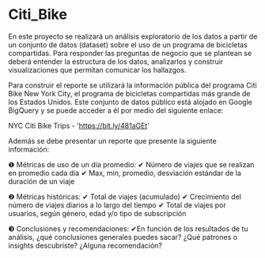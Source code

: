 # Citi_Bike

En este proyecto se realizará un análisis exploratorio de los datos a partir de un conjunto de datos (dataset) sobre el uso de un programa de bicicletas compartidas. Para responder las preguntas de negocio que se plantean se deberá entender la estructura de los datos, analizarlos y construir visualizaciones que permitan comunicar los hallazgos.

Para construir el reporte se utilizará la información pública del programa Citi Bike New York City, el programa de bicicletas compartidas más grande de los Estados Unidos. Este conjunto de datos público está alojado en Google BigQuery y se puede acceder a él por medio del siguiente enlace: 

NYC Citi Bike Trips - 'https://bit.ly/481aGEt' 

Además se debe presentar un reporte que presente la siguiente información:

❶ Métricas de uso de un día promedio: 
  ✔ Número de viajes que se realizan en promedio cada día
  ✔ Max, min, promedio, desviación estándar de la duración de un viaje

❷ Métricas históricas: 
  ✔ Total de viajes (acumulado)
  ✔ Crecimiento del número de viajes diarios a lo largo del tiempo
  ✔ Total de viajes por usuarios, según género, edad y/o tipo de subscripción

❸ Conclusiones y recomendaciones:
  ✔En función de los resultados de tu análisis, ¿qué conclusiones generales puedes sacar? ¿Qué patrones o insights descubriste? ¿Alguna recomendación?

 

